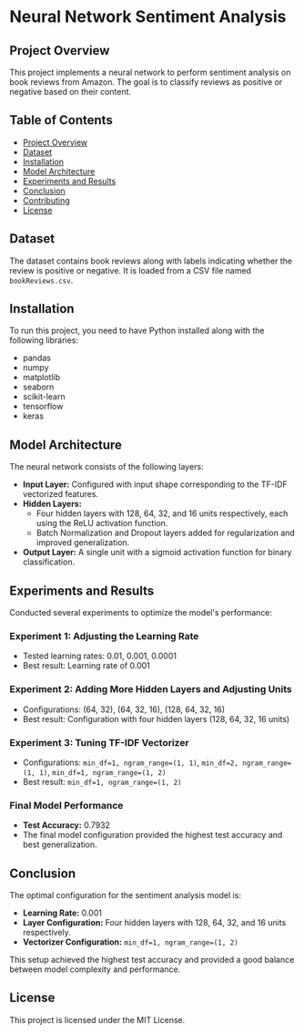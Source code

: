 # Neural Network Sentiment Analysis

## Project Overview
This project implements a neural network to perform sentiment analysis on book reviews from Amazon. The goal is to classify reviews as positive or negative based on their content.

## Table of Contents
- [Project Overview](#project-overview)
- [Dataset](#dataset)
- [Installation](#installation)
- [Model Architecture](#model-architecture)
- [Experiments and Results](#experiments-and-results)
- [Conclusion](#conclusion)
- [Contributing](#contributing)
- [License](#license)

## Dataset
The dataset contains book reviews along with labels indicating whether the review is positive or negative. It is loaded from a CSV file named `bookReviews.csv`.

## Installation
To run this project, you need to have Python installed along with the following libraries:
- pandas
- numpy
- matplotlib
- seaborn
- scikit-learn
- tensorflow
- keras

## Model Architecture
The neural network consists of the following layers:

- **Input Layer:** Configured with input shape corresponding to the TF-IDF vectorized features.
- **Hidden Layers:**
  - Four hidden layers with 128, 64, 32, and 16 units respectively, each using the ReLU activation function.
  - Batch Normalization and Dropout layers added for regularization and improved generalization.
- **Output Layer:** A single unit with a sigmoid activation function for binary classification.

## Experiments and Results
Conducted several experiments to optimize the model's performance:

### Experiment 1: Adjusting the Learning Rate
- Tested learning rates: 0.01, 0.001, 0.0001
- Best result: Learning rate of 0.001

### Experiment 2: Adding More Hidden Layers and Adjusting Units
- Configurations: (64, 32), (64, 32, 16), (128, 64, 32, 16)
- Best result: Configuration with four hidden layers (128, 64, 32, 16 units)

### Experiment 3: Tuning TF-IDF Vectorizer
- Configurations: `min_df=1, ngram_range=(1, 1)`, `min_df=2, ngram_range=(1, 1)`, `min_df=1, ngram_range=(1, 2)`
- Best result: `min_df=1, ngram_range=(1, 2)`

### Final Model Performance
- **Test Accuracy:** 0.7932
- The final model configuration provided the highest test accuracy and best generalization.

## Conclusion
The optimal configuration for the sentiment analysis model is:

- **Learning Rate:** 0.001
- **Layer Configuration:** Four hidden layers with 128, 64, 32, and 16 units respectively.
- **Vectorizer Configuration:** `min_df=1, ngram_range=(1, 2)`

This setup achieved the highest test accuracy and provided a good balance between model complexity and performance.

## License
This project is licensed under the MIT License.


